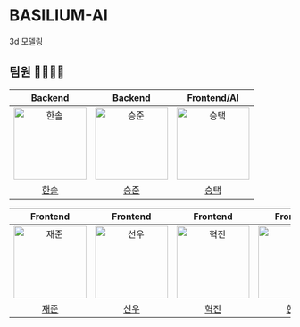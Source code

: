 # BASILIUM-AI

3d 모델링


## 팀원 👨‍👨‍👧‍👧

|                                       Backend                                        |                                       Backend                                        |                                       Frontend/AI                                        |
|:-------------------------------------------------------------------------------------:|:-------------------------------------------------------------------------------------:|:-------------------------------------------------------------------------------------:|
| <img src="https://avatars.githubusercontent.com/u/79046106?v=4" width=130px alt="한솔"> | <img src="https://avatars.githubusercontent.com/u/79046106?v=4" width=130px alt="승준"> | <img src="https://avatars.githubusercontent.com/u/79046106?v=4" width=130px alt="승택"> |
|                          [한솔](https://github.com/pjhcsols)                           |                            [승준](https://github.com/)                            |                         [승택](https://github.com/)                          |

|                                        Frontend                                         |                                        Frontend                                         |                                        Frontend                                         |                                        Frontend                                        |
|:--------------------------------------------------------------------------------------:|:--------------------------------------------------------------------------------------:|:--------------------------------------------------------------------------------------:|:-------------------------------------------------------------------------------------:|
| <img src="https://avatars.githubusercontent.com/u/79046106?v=4" width=130px alt="재준"/> | <img src="https://avatars.githubusercontent.com/u/79046106?v=4" width=130px alt="선우"/> | <img src="https://avatars.githubusercontent.com/u/91522259?v=4" width=130px alt="혁진"/> | <img src="https://avatars.githubusercontent.com/u/79046106?v=4" width=130px alt="현준"> |
|                             [재준](https://github.com/)                             |                          [선우](https://github.com/)                          |                           [혁진](https://github.com/)                           |                           [현준](https://github.com/)                           | 

<br><br><br>
